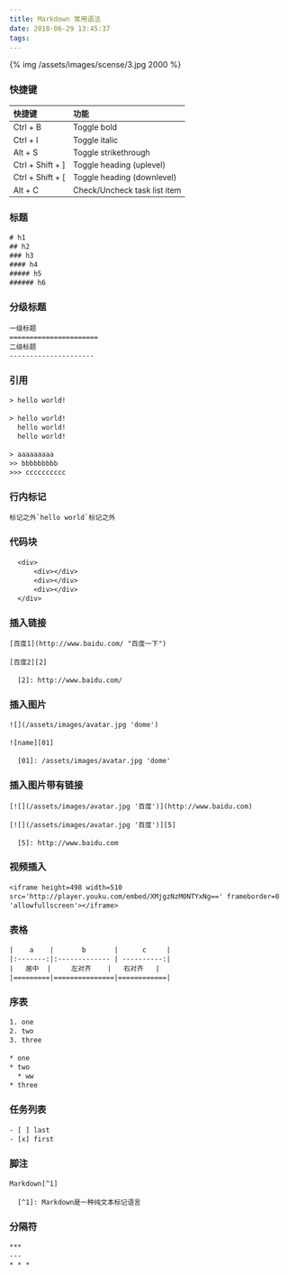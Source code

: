```yaml
---
title: Markdown 常用语法
date: 2018-06-29 13:45:37
tags:
---
```

{% img /assets/images/scense/3.jpg 2000 %}
### 快捷键

| 快捷键              |  功能                         |
|:-------------------|:-----------------------------|
| Ctrl + B           |  Toggle bold                 |
| Ctrl + I           |  Toggle italic               |
| Alt + S            |  Toggle strikethrough        |
| Ctrl + Shift + ]   |  Toggle heading (uplevel)    |
| Ctrl + Shift + [   |  Toggle heading (downlevel)  |
| Alt + C            |  Check/Uncheck task list item|

### 标题

    # h1
    ## h2
    ### h3
    #### h4
    ##### h5
    ###### h6

### 分级标题

    一级标题
    ======================
    二级标题
    ---------------------

### 引用

    > hello world!

    > hello world!
      hello world!
      hello world!

    > aaaaaaaaa
    >> bbbbbbbbb
    >>> cccccccccc  

### 行内标记

    标记之外`hello world`标记之外

### 代码块

```
  <div>
      <div></div>
      <div></div>
      <div></div>
  </div>
```

### 插入链接

    [百度1](http://www.baidu.com/ "百度一下")

    [百度2][2]

      [2]: http://www.baidu.com/

### 插入图片

    ![](/assets/images/avatar.jpg 'dome')

    ![name][01]

      [01]: /assets/images/avatar.jpg 'dome'

### 插入图片带有链接

    [![](/assets/images/avatar.jpg '百度')](http://www.baidu.com)

    [![](/assets/images/avatar.jpg '百度')][5]

      [5]: http://www.baidu.com

### 视频插入

    <iframe height=498 width=510 src='http://player.youku.com/embed/XMjgzNzM0NTYxNg==' frameborder=0 'allowfullscreen'></iframe>

### 表格

    |    a    |       b       |      c     |
    |:-------:|:------------- | ----------:|
    |   居中  |     左对齐    |   右对齐   |
    |=========|===============|============|

### 序表

    1. one
    2. two
    3. three

    * one
    * two
      * ww
    * three

### 任务列表

    - [ ] last
    - [x] first

### 脚注

    Markdown[^1]

      [^1]: Markdown是一种纯文本标记语言

### 分隔符

    ***
    ---
    * * *
